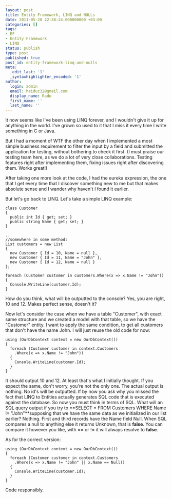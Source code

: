 ```yaml
---
layout: post
title: Entity Framework, LINQ and NULLs
date: 2011-05-28 22:38:24.000000000 +03:00
categories: []
tags:
- EF
- Entity Framework
- LINQ
status: publish
type: post
published: true
post_id: entity-framework-linq-and-nulls
meta:
  _edit_last: '1'
  _syntaxhighlighter_encoded: '1'
author:
  login: admin
  email: haiduc32@gmail.com
  display_name: Radu
  first_name: ''
  last_name: ''
---
```

It now seems like I've been using LINQ forever, and I wouldn't give it up for anything in the world. I've grown so used to it that I miss it every time I write something in C or Java.

But I had a moment of WTF the other day when I implemented a most simple business requirement to filter the input by a field and submitted the application for testing, without bothering to check it first. (I must praise our testing team here, as we do a lot of very close collaborations. Testing features right after implementing them, fixing issues right after discovering them. Works great!)

After taking one more look at the code, I had the eureka expression, the one that I get every time that I discover something new to me but that makes absolute sense and I wander why haven't I found it earlier.

But let's go back to LINQ. Let's take a simple LINQ example:

    class Customer
    {
      public int Id { get; set; }
      public string Name { get; set; }
    }
    
    ..
    //somewhere in some method:
    List customers = new List
    {
      new Customer { Id = 10, Name = null },
      new Customer { Id = 11, Name = "John" },
      new Customer { Id = 12, Name = null }
    };
     
    foreach (Customer customer in customers.Where(x => x.Name != "John"))
    {
      Console.WriteLine(customer.Id);
    }

How do you think, what will be outputted to the console? Yes, you are right, 10 and 12. Makes perfect sense, doesn't it?

Now let's consider the case when we have a table "Customer", with exact same structure and we created a model with that table, so we have the "Customer" entity. I want to apply the same condition, to get all customers that don't have the name John. I will just reuse the old code for now:


    using (OurDbContext context = new OurDbContext())
    {
      foreach (Customer customer in context.Customers
        .Where(x => x.Name != "John"))
      {
        Console.WriteLine(customer.Id);
      }
    }

It should output 10 and 12. At least that's what I initially thought. If you expect the same, don't worry, you're not the only one. The actual output is nothing. No id's will be outputted. If by now you ask why you missed the fact that LINQ to Entities actually generates SQL code that is executed against the database. So now you must think in terms of SQL. What will an SQL query output if you try to **SELECT * FROM Customers WHERE Name != "John"**supposing that we have the same data as we initialized in our list earlier? Nothing. First and third records have the Name field Null. When SQL compares a null to anything else it returns Unknown, that is **false**. You can compare it however you like, with == or != it will always resolve to **false**.

As for the correct version:

    using (OurDbContext context = new OurDbContext())
    {
      foreach (Customer customer in context.Customers
        .Where(x => x.Name != "John" || x.Name == Null))
      {
        Console.WriteLine(customer.Id);
      }
    }

Code responsibly.
